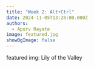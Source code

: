 ```yaml
---
title: "Week 2: Alt+Ctrl"
date: 2024-11-05T13:28:00.000Z
authors:
  - Apurv Rayate
image: featured.jpg
showBgImage: false
---
```

featured img: Lily of the Valley

